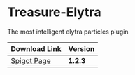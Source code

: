 # Treasure-Elytra
The most intelligent elytra particles plugin

|                       Download Link                      |  Version  |
|----------------------------------------------------------|-----------|
| [Spigot Page](https://www.spigotmc.org/resources/99860/) | **1.2.3** |
